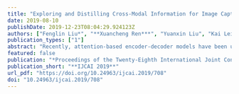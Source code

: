 ```yaml
---
title: "Exploring and Distilling Cross-Modal Information for Image Captioning"
date: 2019-08-10
publishDate: 2019-12-23T08:04:29.924123Z
authors: ["Fenglin Liu*", "**Xuancheng Ren***", "Yuanxin Liu", "Kai Lei", "Xu Sun"]
publication_types: ["1"]
abstract: "Recently, attention-based encoder-decoder models have been used extensively in image captioning. Yet there is still great difficulty for the current methods to achieve deep image understanding. In this work, we argue that such understanding requires visual attention to correlated image regions and semantic attention to coherent attributes of interest. To perform effective attention, we explore image captioning from a cross-modal perspective and propose the Global-and-Local Information Exploring-and-Distilling approach that explores and distills the source information in vision and language. It globally provides the aspect vector, a spatial and relational representation of images based on caption contexts, through the extraction of salient region groupings and attribute collocations, and locally extracts the fine-grained regions and attributes in reference to the aspect vector for word selection. Our fully-attentive model achieves a CIDEr score of 129.3 in offline COCO evaluation with remarkable efficiency in terms of accuracy, speed, and parameter budget."
featured: false
publication: "*Proceedings of the Twenty-Eighth International Joint Conference on Artificial Intelligence, **IJCAI 2019***"
publication_short: "**IJCAI 2019**"
url_pdf: "https://doi.org/10.24963/ijcai.2019/708"
doi: "10.24963/ijcai.2019/708"
---
```



